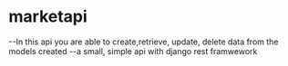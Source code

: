 # marketapi
--In this api you are able to create,retrieve, update, delete data from the models created 
--a small, simple api with django rest framwework
